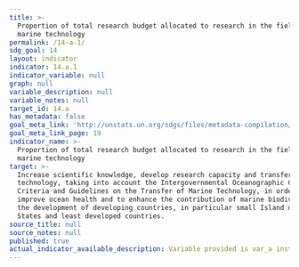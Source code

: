 ```yaml
---
title: >-
  Proportion of total research budget allocated to research in the field of
  marine technology
permalink: /14-a-1/
sdg_goal: 14
layout: indicator
indicator: 14.a.1
indicator_variable: null
graph: null
variable_description: null
variable_notes: null
target_id: 14.a
has_metadata: false
goal_meta_link: 'http://unstats.un.org/sdgs/files/metadata-compilation/Metadata-Goal-14.pdf'
goal_meta_link_page: 19
indicator_name: >-
  Proportion of total research budget allocated to research in the field of
  marine technology
target: >-
  Increase scientific knowledge, develop research capacity and transfer marine
  technology, taking into account the Intergovernmental Oceanographic Commission
  Criteria and Guidelines on the Transfer of Marine Technology, in order to
  improve ocean health and to enhance the contribution of marine biodiversity to
  the development of developing countries, in particular small Island developing
  States and least developed countries.
source_title: null
source_notes: null
published: true
actual_indicator_available_description: Variable provided is var_a instead of var_1
---
```

